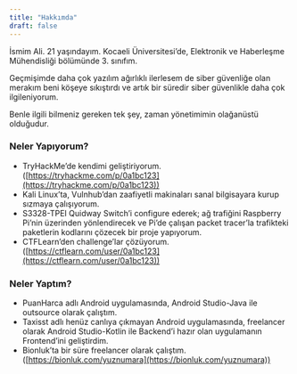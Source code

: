 ```yaml
---
title: "Hakkımda"
draft: false
---
```


İsmim Ali. 21 yaşındayım. Kocaeli Üniversitesi’de, Elektronik ve Haberleşme Mühendisliği bölümünde 3. sınıfım.

Geçmişimde daha çok yazılım ağırlıklı ilerlesem de siber güvenliğe olan merakım beni köşeye sıkıştırdı ve artık bir süredir siber güvenlikle daha çok ilgileniyorum.

Benle ilgili bilmeniz gereken tek şey, zaman yönetimimin olağanüstü olduğudur.

### Neler Yapıyorum?

- TryHackMe’de kendimi geliştiriyorum. ([https://tryhackme.com/p/0a1bc123](https://tryhackme.com/p/0a1bc123))
- Kali Linux’ta, Vulnhub’dan zaafiyetli makinaları sanal bilgisayara kurup sızmaya çalışıyorum.
- S3328-TPEI Quidway Switch’i configure ederek; ağ trafiğini Raspberry Pi’nin üzerinden yönlendirecek ve Pi’de çalışan packet tracer’la trafikteki paketlerin kodlarını çözecek bir proje yapıyorum.
- CTFLearn’den challenge’lar çözüyorum. ([https://ctflearn.com/user/0a1bc123](https://ctflearn.com/user/0a1bc123))

### Neler Yaptım?

- PuanHarca adlı Android uygulamasında, Android Studio-Java ile outsource olarak çalıştım.
- Taxisst adlı henüz canlıya çıkmayan Android uygulamasında, freelancer olarak Android Studio-Kotlin ile Backend’i hazır olan uygulamanın Frontend’ini geliştirdim.
- Bionluk’ta bir süre freelancer olarak çalıştım. ([https://bionluk.com/yuznumara](https://bionluk.com/yuznumara))